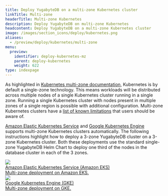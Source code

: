 ```yaml
---
title: Deploy YugabyteDB on a multi-zone Kubernetes cluster
linkTitle: Multi-zone
headerTitle: Multi-zone Kubernetes
description: Deploy YugabyteDB on multi-zone Kubernetes
headcontent: Deploy YugabyteDB on a multi-zone Kubernetes cluster
image: /images/section_icons/deploy/kubernetes.png
aliases:
  - /preview/deploy/kubernetes/multi-zone
menu:
  preview:
    identifier: deploy-kubernetes-mz
    parent: deploy-kubernetes
    weight: 622
type: indexpage
---
```

As highlighted in <a href="https://kubernetes.io/docs/setup/best-practices/multiple-zones/">Kubernetes multi-zone documentation</a>, Kubernetes is by default a single-zone technology. This means workloads will be distributed across multiple nodes of a single Kubernetes cluster running in a single zone. Running a single Kubernetes cluster with nodes present in multiple zones of a single region is possible with additional configuration. Multi-zone Kubernetes clusters have a <a href="https://kubernetes.io/docs/setup/best-practices/multiple-zones/#limitations">list of known limitations</a> that users should be aware of.

<a href="https://docs.aws.amazon.com/eks/latest/userguide/network_reqs.html">Amazon Elastic Kubernetes Service</a> and <a href="https://cloud.google.com/kubernetes-engine/docs/concepts/types-of-clusters">Google Kubernetes Engine</a> supports multi-zone Kubernetes clusters automatically. The following instructions highlight how to deploy a 3-zone YugabyteDB cluster on a 3-zone Kubernetes cluster. Both these deployments use the standard single-zone YugabyteDB Helm Chart to deploy one third of the nodes in the database cluster in each of the 3 zones.

<div class="row">

  <div class="col-12 col-md-6 col-lg-12 col-xl-6">
    <a class="section-link icon-offset" href="eks/helm-chart/">
      <div class="head">
        <img class="icon" src="/images/section_icons/deploy/amazon-eks.png" aria-hidden="true" />
        <div class="title">Amazon Elastic Kubernetes Service (Amazon EKS)</div>
      </div>
      <div class="body">
        Multi-zone deployment on Amazon EKS.
      </div>
    </a>
  </div>

  <div class="col-12 col-md-6 col-lg-12 col-xl-6">
    <a class="section-link icon-offset" href="gke/helm-chart/">
      <div class="head">
        <img class="icon" src="/images/section_icons/deploy/gke.png" aria-hidden="true" />
        <div class="title">Google Kubernetes Engine (GKE)</div>
      </div>
      <div class="body">
        Multi-zone deployment on GKE.
      </div>
    </a>
  </div>

</div>

